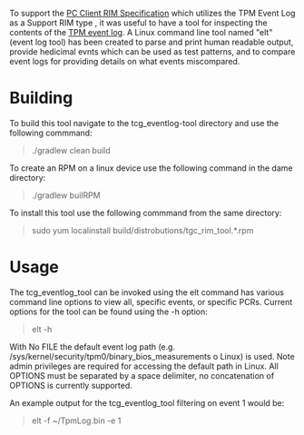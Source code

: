 To support the [PC Client RIM Specification](https://trustedcomputinggroup.org/wp-content/uploads/TCG_PC_Client_RIM_r0p15_15june2020.pdf) which utilizes the TPM Event Log as a Support RIM type , it was useful to 
have a tool for inspecting the contents of the [TPM event log](https://github.com/nsacyber/HIRS/wiki/TPM-Event-Logs). A Linux command line tool named "elt" (event log tool) has been 
created to parse and print human readable output, provide hedicimal evnts which can be used as test patterns, and to 
compare event logs for providing details on what events miscompared. 

# Building
To build this tool navigate to the tcg_eventlog-tool directory and use the following commmand: 
> ./gradlew clean build

To create an RPM on a linux device use the following command in the dame directory:
> ./gradlew builRPM

To install this tool use the following commmand from the same directory:
> sudo yum localinstall build/distrobutions/tgc_rim_tool.*.rpm

# Usage
The tcg_eventlog_tool can be invoked using the elt command has various command line options to view all, specific events,
or specific PCRs. 
Current options for the tool can be found using the -h option:

> elt -h

With No FILE the default event log path (e.g. /sys/kernel/security/tpm0/binary_bios_measurements o  Linux) is used.
 Note admin privileges are required for accessing the default path in Linux.
All OPTIONS must be separated by a space delimiter, no concatenation of OPTIONS is currently supported.

An example output for the tcg_eventlog_tool filtering on event 1 would be:
> elt -f ~/TpmLog.bin -e 1
